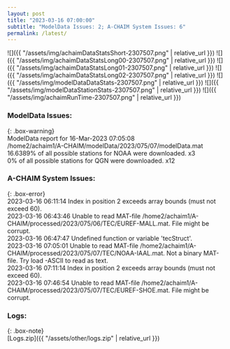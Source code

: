 ```yaml
---
layout: post
title: "2023-03-16 07:00:00"
subtitle: "ModelData Issues: 2; A-CHAIM System Issues: 6"
permalink: /latest/
---
```


![]({{ "/assets/img/achaimDataStatsShort-2307507.png" | relative_url }})
![]({{ "/assets/img/achaimDataStatsLong00-2307507.png" | relative_url }})
![]({{ "/assets/img/achaimDataStatsLong01-2307507.png" | relative_url }})
![]({{ "/assets/img/achaimDataStatsLong02-2307507.png" | relative_url }})
![]({{ "/assets/img/modelDataDataStats-2307507.png" | relative_url }})
![]({{ "/assets/img/modelDataStationStats-2307507.png" | relative_url }})
![]({{ "/assets/img/achaimRunTime-2307507.png" | relative_url }})

### ModelData Issues:  
  
{: .box-warning}  
 ModelData report for 16-Mar-2023 07:05:08   
 /home2/achaim1/A-CHAIM/modelData/2023/075/07/modelData.mat   
 16.6389% of all possible stations for NOAA were downloaded. x3   
 0% of all possible stations for QGN were downloaded. x12   
  
### A-CHAIM System Issues:  
  
{: .box-error}  
2023-03-16 06:11:14 Index in position 2 exceeds array bounds (must not exceed 60).  
2023-03-16 06:43:46 Unable to read MAT-file /home2/achaim1/A-CHAIM/processed/2023/075/06/TEC/EUREF-MALL.mat. File might be corrupt.  
2023-03-16 06:47:47 Undefined function or variable 'tecStruct'.  
2023-03-16 07:05:01 Unable to read MAT-file /home2/achaim1/A-CHAIM/processed/2023/075/07/TEC/NOAA-IAAL.mat. Not a binary MAT-file. Try load -ASCII to read as text.  
2023-03-16 07:11:14 Index in position 2 exceeds array bounds (must not exceed 60).  
2023-03-16 07:46:54 Unable to read MAT-file /home2/achaim1/A-CHAIM/processed/2023/075/07/TEC/EUREF-SHOE.mat. File might be corrupt.  

### Logs:  
  
{: .box-note}  
[Logs.zip]({{ "/assets/other/logs.zip" | relative_url }})  
